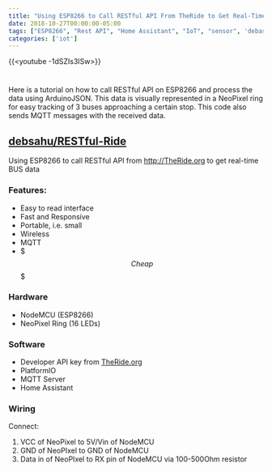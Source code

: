 ```yaml
---
title: "Using ESP8266 to Call RESTful API From TheRide to Get Real-Time BUS Data"
date: 2018-10-27T00:00:00-05:00
tags: ["ESP8266", "Rest API", "Home Assistant", "IoT", "sensor", 'debashish sahu']
categories: ['iot']
---
```


{{<youtube -1dSZIs3ISw>}}

#

Here is a tutorial on how to call RESTful API on ESP8266 and process the data using ArduinoJSON. This data is visually represented in a NeoPixel ring for easy tracking of 3 buses approaching a certain stop. This code also sends MQTT messages with the received data.

## [debsahu/RESTful-Ride](https://github.com/debsahu/RESTful-Ride)

Using ESP8266 to call RESTful API from http://TheRide.org to get real-time BUS data

### Features:
* Easy to read interface
* Fast and Responsive
* Portable, i.e. small
* Wireless
* MQTT
* $$$ Cheap $$$

### Hardware
* NodeMCU (ESP8266)
* NeoPixel Ring (16 LEDs)

### Software
* Developer API key from [TheRide.org](http://www.theride.org/AboutUs/For-Developers/Developer-Files)
* PlatformIO
* MQTT Server
* Home Assistant

### Wiring
Connect:
1. VCC of NeoPixel to 5V/Vin of NodeMCU
2. GND of NeoPIxel to GND of NodeMCU
3. Data in of NeoPIxel to RX pin of NodeMCU via 100-500Ohm resistor
